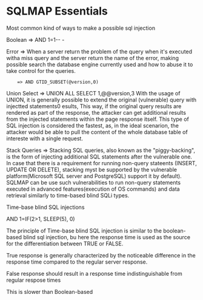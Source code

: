 # SQLMAP Essentials




Most common kind of ways to make a possible sql injection


Boolean => AND 1=1-- -


Error => When a server return the problem of the query
        when it's executed witha miss query and the server
        return the name of the error, making possible search
        the database engine currently used and how to abuse it
        to take control for the queries.

        => AND GTID_SUBSET(@version,0)


Union Select => UNION ALL SELECT 1,@@version,3
With the usage of UNION, it is generally possible to extend the original
(vulnerable) query with injectted statements0 esults, This way, if the
original query results are rendered as part of the response, the attacker
can get additional results from the injected statements within the page 
response itself. This type of SQL injection is considered the fastest, as,
in the ideal scenarion, the attacker would be able to pull the content of
the whole database table of intereste with a single request.




Stack Queries => Stacking SQL queries, also known as the "piggy-backing", is
the form of injecting additional SQL statements after the vulnerable one. In 
case that there is a requirement for running non-query stateents (INSERT, UPDATE
OR DELETE), stacking myst be supported by the vulnerable platform(Microsoft SQL 
server and PostgreSQL) support it by default). SQLMAP can be use such vulnerabilities
to run non-query statements executed in advanced features(execution of OS commands) and
data retrieval similarly to time-based blind SQLi types.


Time-base blind SQL injections

AND 1=IF(2>1, SLEEP(5), 0)

The principle of Time-base blind SQL injection is similar to the boolean-based
blind sql injection, bu here the response time is used as the source for the
differentiation between TRUE or FALSE.

True response is generally characterized by the noticeable difference in the 
response time compared to the regular server response.

False response should result in a response time indistinguishable from regular
respose times

This is slower than Boolean-based
